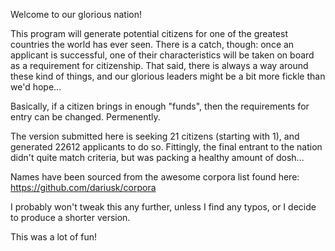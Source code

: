Welcome to our glorious nation!

This program will generate potential citizens for one of the greatest countries the world has ever seen. There is a catch, though: once an applicant is successful, one of their characteristics will be taken on board as a requirement for citizenship. That said, there is always a way around these kind of things, and our glorious leaders might be a bit more fickle than we'd hope...

Basically, if a citizen brings in enough "funds", then the requirements for entry can be changed. Permenently.

The version submitted here is seeking 21 citizens (starting with 1), and generated 22612 applicants to do so. Fittingly, the final entrant to the nation didn't quite match criteria, but was packing a healthy amount of dosh...

Names have been sourced from the awesome corpora list found here:
https://github.com/dariusk/corpora

I probably won't tweak this any further, unless I find any typos, or I decide to produce a shorter version. 

This was a lot of fun!